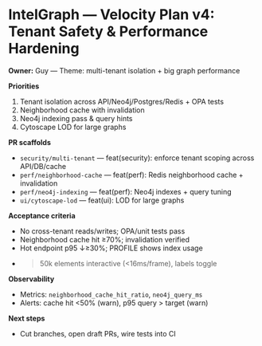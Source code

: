 # IntelGraph — Velocity Plan v4: Tenant Safety & Performance Hardening

**Owner:** Guy — Theme: multi-tenant isolation + big graph performance

**Priorities**

1. Tenant isolation across API/Neo4j/Postgres/Redis + OPA tests
2. Neighborhood cache with invalidation
3. Neo4j indexing pass & query hints
4. Cytoscape LOD for large graphs

**PR scaffolds**

* `security/multi-tenant` — feat(security): enforce tenant scoping across API/DB/cache
* `perf/neighborhood-cache` — feat(perf): Redis neighborhood cache + invalidation
* `perf/neo4j-indexing` — feat(perf): Neo4j indexes + query tuning
* `ui/cytoscape-lod` — feat(ui): LOD for large graphs

**Acceptance criteria**

* No cross-tenant reads/writes; OPA/unit tests pass
* Neighborhood cache hit ≥70%; invalidation verified
* Hot endpoint p95 ↓≥30%; PROFILE shows index usage
* > 50k elements interactive (<16ms/frame), labels toggle

**Observability**

* Metrics: `neighborhood_cache_hit_ratio`, `neo4j_query_ms`
* Alerts: cache hit <50% (warn), p95 query > target (warn)

**Next steps**

* Cut branches, open draft PRs, wire tests into CI